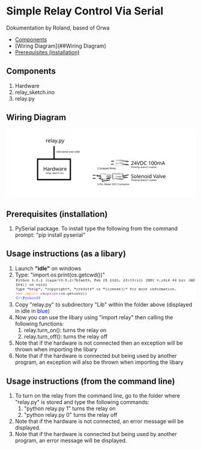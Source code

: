 # Simple Relay Control Via Serial
Dokumentation by Roland, based of Orwa

- [Components](##Components)
- [Wiring Diagram](##Wiring Diagram)
- [Prerequisites (installation)](##Prerequisites (installation))

## Components
1. Hardware
2. relay_sketch.ino
3. relay.py

## Wiring Diagram
![Wiring Diagram](https://github.com/Ron-van-Doom/USB-to-Relay/blob/master/Wiring%20Diagram.svg)

## Prerequisites (installation)
1. PySerial package. To install type the following from the command prompt:
    "pip install pyserial"

## Usage instructions (as a libary)
1. Launch **"idle"** on windows
1. Type: "import os:print(os.getcwd())"
![Python Screenshot](https://github.com/Ron-van-Doom/USB-to-Relay/blob/master/Python.PNG)
1. Copy "relay.py" to subdirectory "Lib" within the folder above (displayed in idle in <span style="color:blue">blue</span>)
1. Now you can use the libary using "import relay" then calling the following functions:
   1. relay.turn_on():  turns the relay on
   1. relay.turn_off(): turns the relay off
1. Note that if the hardware is not connected then an exception will be thrown when importing the libary
1. Note that if the hardware is connected but being used by another program, an exception will also be thrown when importing the libary

## Usage instructions (from the command line)
1. To turn on the relay from the command line, go to the folder where "relay.py" is stored and type the following commands:
    1. "python relay.py 1" turns the relay on
    1. "python relay.py 0" turns the relay off
1. Note that if the hardware is not connected, an error message will be displayed.
1. Note that if the hardware is connected but being used by another program, an error message will be displayed.
